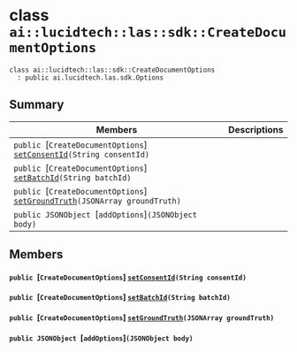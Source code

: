 # class `ai::lucidtech::las::sdk::CreateDocumentOptions` 

```
class ai::lucidtech::las::sdk::CreateDocumentOptions
  : public ai.lucidtech.las.sdk.Options
```  

## Summary

 Members                        | Descriptions                                
--------------------------------|---------------------------------------------
`public `[`CreateDocumentOptions`] [`setConsentId`](#classai_1_1lucidtech_1_1las_1_1sdk_1_1_create_document_options_1aea843844d1cabdb367b6ef2fbad74763)`(String consentId)` | 
`public `[`CreateDocumentOptions`] [`setBatchId`](#classai_1_1lucidtech_1_1las_1_1sdk_1_1_create_document_options_1a6a4643ab2ab9ae0d195e95b6e5858abb)`(String batchId)` | 
`public `[`CreateDocumentOptions`] [`setGroundTruth`](#classai_1_1lucidtech_1_1las_1_1sdk_1_1_create_document_options_1a11e5ef2f36fa14e6e048d74d406881f5)`(JSONArray groundTruth)` | 
`public JSONObject `[`addOptions`]`(JSONObject body)` | 

## Members

#### `public `[`CreateDocumentOptions`] [`setConsentId`](#classai_1_1lucidtech_1_1las_1_1sdk_1_1_create_document_options_1aea843844d1cabdb367b6ef2fbad74763)`(String consentId)` 

#### `public `[`CreateDocumentOptions`] [`setBatchId`](#classai_1_1lucidtech_1_1las_1_1sdk_1_1_create_document_options_1a6a4643ab2ab9ae0d195e95b6e5858abb)`(String batchId)` 

#### `public `[`CreateDocumentOptions`] [`setGroundTruth`](#classai_1_1lucidtech_1_1las_1_1sdk_1_1_create_document_options_1a11e5ef2f36fa14e6e048d74d406881f5)`(JSONArray groundTruth)` 

#### `public JSONObject `[`addOptions`]`(JSONObject body)` 

